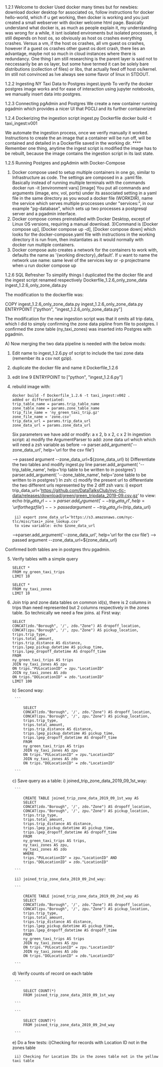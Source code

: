 1.2.1 Welcome to docker
Used docker many times but for newbies:
download docker desktop for associated os, follow instructions for
docker hello-world, which if u get working, then docker is working and
you just created a small webserver with docker welcome html page.
Basically understand what docker is, as much as people explain it,
my understanding was wrong for a while, it isnt isolated enviroments
but isolated processes, it still depends on host os, so obviously
as host os crashes everything crashes. Versus a vm, if the host os
crashes, all vm guest os crashes, however if a guest os crashes
other guest os dont crash, there lies an advantage, maybe not so
much in cloud instances where there is redundancy. One thing I am still
researching is the parent layer is said not to neccessarily be an os
layer, but some have termed it can be solely bare distributions
(collection of files) or libs, that actually feed off host os/kernel.
Im still not convinced as Ive always see some flavor of linux
in STDOUT.


1.2.2 Ingesting NY Taxi Data to Postgres
ingest.ipynb
To verify the docker postgres image works and for ease of interaction
using jupyter notebooks, we manually insert data into postgres.

1.2.3 Connecting pgAdmin and Postgres
We create a new container running pgadmin which provides a nicer UI that
PGCLI and its further containerized

1.2.4 Dockerizing the ingestion script
ingest.py
Dockerfile
docker build -t taxi_ingest:v001


We automate the ingestion process, once we verify manually it worked.
Instructions to create the an image that a container will be run off,
will be contained and detailed in a Dockerfile saved in the working dir.
**** Remember one thing, anytime the ingest script is modified the image has
to be rebuilt, because the image contains the ingestion script in its last state.


1.2.5 Running Postgres and pgAdmin with Docker-Compose
1) Docker compose used to setup multiple containers in one go,
similar to Infrastructure as code. The settings are composed in a .yaml file.
Basically instead of running multiple terminals with the commands
docker run -it [environment vars] [image]
You put all commands and arguments (image, env, vol, ports) under its associated
setting in a yaml file in the same directory as you woud a docker file (WORKDIR),
name the service which serves multiple proccesses under "services:",
in our example "pg-database", which sets up two processes a postgresql server
and a pgadmin interface.
2) Docker compose comes preinstalled with Docker Desktop, except of Linux
OS versions, requiring a manual download.
3)Command is [Docker compose up], [Docker compose up -d], [Docker compose down]
which looks for the docker-compose.yaml file with instructions in the working directory
it is run from, then instantiates as it would normally with docker run multiple
containers.
4) Docker compose auto creates a network for the containers to work with,
defaults the name as '{working directory}_default'. If u want to name the
network use name: same level of the services key or -p projectname when u run
docker compose up

1.2.6 SQL Refresher
To simplify things I duplicated the the docker file and the ingest script
renamed respectively
Dockerfile_1.2.6_only_zone_data
ingest_1.2.6_only_zone_data.py

The modification to the dockerfile was:

COPY ingest_1.2.6_only_zone_data.py ingest_1.2.6_only_zone_data.py
ENTRYPOINT ["python", "ingest_1.2.6_only_zone_data.py"]

The modification for the new ingestion script was that it omits
all trip data, which I did to simply confirming the zone data pipline from
file to postgres. I confirmed the zone table (ny_taxi_zones) was inserted into
Postgres
with pgadmin.

A) Now merging the two data pipeline is needed with the below mods:
1) Edit name to ingest_1.2.6.py of script to include the taxi zone data
(remember its a csv not gzip).
2) duplicate the docker file and name it Dockerfile_1.2.6
3) edit line 9 ENTRYPOINT to ["python", "ingest_1.2.6.py"]
4) rebuild image with:
    ```
    docker build -f Dockerfile_1.2.6 -t taxi_ingest:v002 .
    added or differentiated:
    trip_table_name = params.trip_table_name
    zone_table_name = params.zone_table_name
    trip_file_name = 'ny_green_taxi_trip.gz'
    zone_file_name = 'zone.csv'
    trip_data_url = params.trip_data_url
    zone_data_url = params.zone_data_url
    ```

    Six parameters we have add or modify: a x 2, b x 2, c x 2
    In ingestion script:
    a) modify the ArgumentParser to add:
    zone data url which which will need a zsh variable as before
    --> parser.add_argument('--zone_data_url', help='url for the csv file')

    --> passed argument --zone_data_url=${zone_data_url}
     b) Differentiate the two tables and modify ingest.py line
    parser.add_argument(
        '--trip_table_name', help='trip table to be written to in postgres')
    parser.add_argument(
        '--zone_table_name', help='zone table to be written to in postgres')
    In zsh:
    c) modify the present url to differentiate the two different urls
    represented by the 2 diff zsh vars:
        i) export trip_data_url='https://github.com/DataTalksClub/nyc-tlc-data/releases/download/green/green_tripdata_2019-09.csv.gz'
        to view: echo $trip_data_url
        -->parser.add_argument('--trip_data_url', help='url for the gz file')
        --> passed argument --trip_data_url=${trip_data_url}

        ii) export zone_data_url='https://s3.amazonaws.com/nyc-tlc/misc/taxi+_zone_lookup.csv'
        to view variable: echo $zone_data_url
    -->parser.add_argument('--zone_data_url', help='url for the csv file')
        --> passed argument --zone_data_url=${zone_data_url}

Confirmed both tables are in postgres thru pgadmin.

5) Verify tables with a simple query

    ```
    SELECT *
    FROM ny_green_taxi_trips
    LIMIT 10
    ```

    ```
    SELECT *
    FROM ny_taxi_zones
    LIMIT 10
    ```

6) Join trip and zone data tables on common id(s), there is 2 columns in trips than need represented but 2 columns respectively in the zones table. So
   technically we need a few joins.
    a) First way:

    ```
    SELECT
    CONCAT(zdo."Borough", '/', zdo."Zone") AS dropoff_location,
    CONCAT(zpu."Borough", '/', zpu."Zone") AS pickup_location,
    trips.trip_type,
    trips.total_amount,
    trips.trip_distance AS distance,
    trips.lpep_pickup_datetime AS pickup_time,
    trips.lpep_dropoff_datetime AS dropoff_time
    FROM
    ny_green_taxi_trips AS trips
    JOIN ny_taxi_zones AS zpu
    ON trips."PULocationID" = zpu."LocationID"
    JOIN ny_taxi_zones AS zdo
    ON trips."DOLocationID" = zdo."LocationID"
    LIMIT 100
    ```

    b) Second way:

        ```

            SELECT
            CONCAT(zdo."Borough", '/', zdo."Zone") AS dropoff_location,
            CONCAT(zpu."Borough", '/', zpu."Zone") AS pickup_location,
            trips.trip_type,
            trips.total_amount,
            trips.trip_distance AS distance,
            trips.lpep_pickup_datetime AS pickup_time,
            trips.lpep_dropoff_datetime AS dropoff_time
            FROM
            ny_green_taxi_trips AS trips
            JOIN ny_taxi_zones AS zpu
            ON trips."PULocationID" = zpu."LocationID"
            JOIN ny_taxi_zones AS zdo
            ON trips."DOLocationID" = zdo."LocationID"

        ```

    c) Save query as a table:
        i) joined_trip_zone_data_2019_09_1st_way:

        ```

            CREATE TABLE joined_trip_zone_data_2019_09_1st_way AS
            SELECT
            CONCAT(zdo."Borough", '/', zdo."Zone") AS dropoff_location,
            CONCAT(zpu."Borough", '/', zpu."Zone") AS pickup_location,
            trips.trip_type,
            trips.total_amount,
            trips.trip_distance AS distance,
            trips.lpep_pickup_datetime AS pickup_time,
            trips.lpep_dropoff_datetime AS dropoff_time
            FROM
            ny_green_taxi_trips AS trips,
            ny_taxi_zones AS zpu,
            ny_taxi_zones AS zdo
            WHERE
            trips."PULocationID" = zpu."LocationID" AND
            trips."DOLocationID" = zdo."LocationID"

        ```

        ii) joined_trip_zone_data_2019_09_2nd_way:

        ```

            CREATE TABLE joined_trip_zone_data_2019_09_2nd_way AS
            SELECT
            CONCAT(zdo."Borough", '/', zdo."Zone") AS dropoff_location,
            CONCAT(zpu."Borough", '/', zpu."Zone") AS pickup_location,
            trips.trip_type,
            trips.total_amount,
            trips.trip_distance AS distance,
            trips.lpep_pickup_datetime AS pickup_time,
            trips.lpep_dropoff_datetime AS dropoff_time
            FROM
            ny_green_taxi_trips AS trips
            JOIN ny_taxi_zones AS zpu
            ON trips."PULocationID" = zpu."LocationID"
            JOIN ny_taxi_zones AS zdo
            ON trips."DOLocationID" = zdo."LocationID"

        ```

    d)  Verify counts of record on each table

        ```

            SELECT COUNT(*)
            FROM joined_trip_zone_data_2019_09_1st_way

        ```

        ```

            SELECT COUNT(*)
            FROM joined_trip_zone_data_2019_09_2nd_way

        ```

    e) Do a few tests:
        i)Checking for records with Location ID not in the zones table



        ii) Checking for Location IDs in the zones table not in the yellow taxi table




